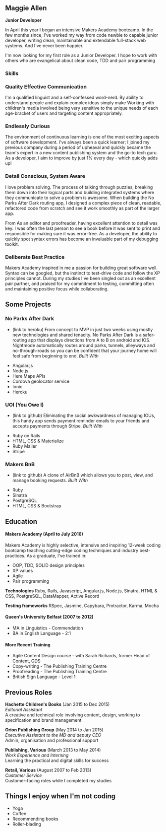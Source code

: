 ## Maggie Allen
**Junior Developer**

In April this year I began an intensive Makers Academy bootcamp. In the few months since, I’ve worked my way from code newbie to capable junior developer, writing clean, maintainable and extendable full-stack web systems. And I've never been happier.

I'm now looking for my first role as a Junior Developer. I hope to work with others who are evangelical about clean code, TDD and pair programming

### Skills

### Quality Effective Communication

I'm a qualified linguist and a self-confessed word-nerd. By ability to understand people and explain complex ideas simply make Working with children's media involved being very sensitive to the unique needs of each age-bracket of users and targeting content appropriately.

### Endlessly Curious

The environment of continuous learning is one of the most exciting aspects of software development. I've always been a quick learner; I joined my previous company during a period of upheaval and quickly became the team's expert in a new content publishing system and the go-to tech guru. As a developer, I aim to improve by just 1% every day - which quickly adds up!

### Detail Conscious, System Aware

I love problem solving. The process of talking through puzzles, breaking them down into their logical parts and building integrated systems where they communicate to solve a problem is awesome. When building the No Parks After Dark routing app, I designed a complex piece of clean, readable, refactored code from scratch and see it work smoothly as part of the larger app.

From As an editor and proofreader, having excellent attention to detail was key. I was often the last person to see a book before it was sent to print and responsible for making sure it was error-free. As a developer, the ability to quickly spot syntax errors has become an invaluable part of my debugging toolkit.

### Deliberate Best Practice

Makers Academy inspired in me a passion for building great software well. Syntax can be googled, but the instinct to test-drive code and follow the XP principles cannot. During my studies I've been singled out as an excellent pair partner, and praised for my commitment to testing, committing often and maintaining positive focus while collaborating.

## Some Projects

### No Parks After Dark
* (link to heroku)
From concept to MVP in just two weeks using mostly new technologies and shared tenacity. No Parks After Dark is a safer-routing app that displays directions from A to B on android and IOS. Nightmode automatically routes around parks, tunnels, alleyways and no-through-roads so you can be confident that your journey home will feel safe from beginning to end.
*Built With*
- Angular.js
- Node.js
- Here Maps APIs
- Cordova geolocator service
- Ionic
- Heroku

### UOI (You Owe I)
* (link to github)
Eliminating the social awkwardness of managing IOUs, this handy app sends payment reminder emails to your friends and accepts payments through Stripe.
*Built With*
- Ruby on Rails
- HTML, CSS & Materialize
- Ruby Mailer
- Stripe

### Makers BnB
* (link to github)
A clone of AirBnB which allows you to post, view, and manage booking requests.
*Built With*
- Ruby
- Sinatra
- PostgreSQL
- HTML, CSS & Bootstrap

## Education

#### Makers Academy (April to July 2016)

Makers Academy is highly selective, intensive and inspiring 12-week coding bootcamp teaching cutting-edge coding techniques and industry best-practices. As a graduate, I've trained in:

- OOP, TDD, SOLID design principles
- XP values
- Agile
- Pair programming

**Technologies**
Ruby, Rails, Javascript, Angular.js, Node.js, Sinatra, HTML & CSS, PostgreSQL, DataMapper, Active Record

**Testing frameworks**
RSpec, Jasmine, Capybara, Protractor, Karma, Mocha

#### Queen's University Belfast (2007 to 2012)

- MA in Linguistics - Commendation
- BA in English Language - 2:1

#### More Recent Training

- Agile Content Design course - with Sarah Richards, former Head of Content, GDS
- Copy-writing - The Publishing Training Centre
- Proofreading - The Publishing Training Centre
- British Sign Language - Level 1

## Previous Roles

**Hachette Children's Books** (Jan 2015 to Dec 2015)   
*Editorial Assistant*  
A creative and technical role involving content, design, working to specification and brand management

**Orion Publishing Group** (May 2014 to Jan 2015)    
*Executive Assistant to the MD and deputy CEO*  
Admin, organisation and professional support

**Publishing, Various** (March 2013 to May 2014)   
*Work Experience and Interning*  
Learning the practical and digital skills for success

**Retail, Various** (August 2007 to Feb 2013)   
*Customer Service*  
Customer-facing roles while I completed my studies

## Things I enjoy when I'm not coding

- Yoga
- Coffee
- Recommending books
- Roller-blading
